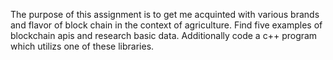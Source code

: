The purpose of this assignment is to get me acquinted with various brands and flavor of block chain in the context of agriculture.
Find five examples of blockchain apis and research basic data. Additionally code a c++ program which utilizs one of these libraries.